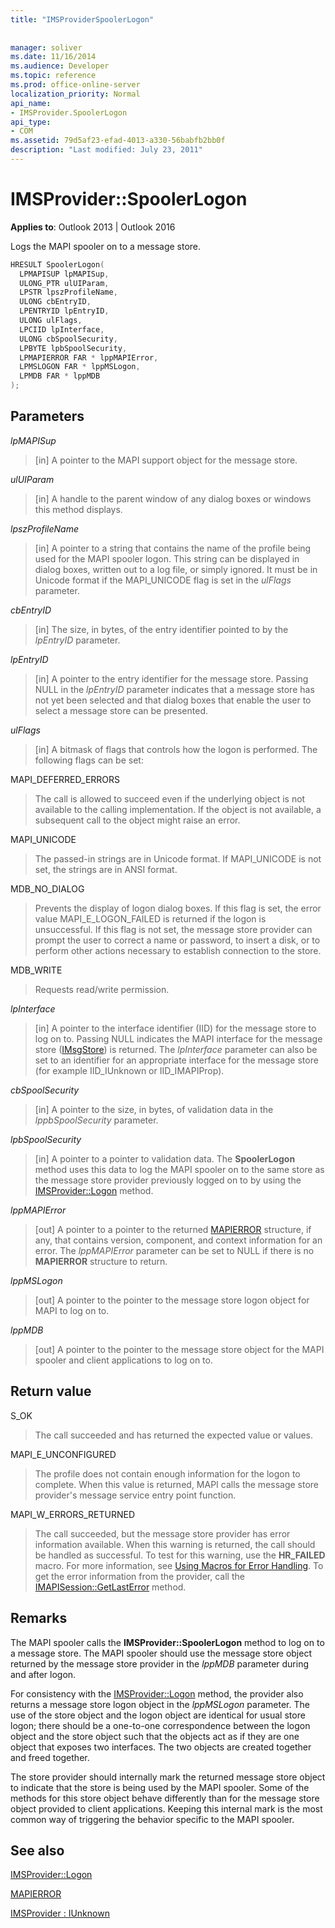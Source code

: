 ```yaml
---
title: "IMSProviderSpoolerLogon"
 
 
manager: soliver
ms.date: 11/16/2014
ms.audience: Developer
ms.topic: reference
ms.prod: office-online-server
localization_priority: Normal
api_name:
- IMSProvider.SpoolerLogon
api_type:
- COM
ms.assetid: 79d5af23-efad-4013-a330-56babfb2bb0f
description: "Last modified: July 23, 2011"
---
```


# IMSProvider::SpoolerLogon

  
  
**Applies to**: Outlook 2013 | Outlook 2016 
  
Logs the MAPI spooler on to a message store.
  
```cpp
HRESULT SpoolerLogon(
  LPMAPISUP lpMAPISup,
  ULONG_PTR ulUIParam,
  LPSTR lpszProfileName,
  ULONG cbEntryID,
  LPENTRYID lpEntryID,
  ULONG ulFlags,
  LPCIID lpInterface,
  ULONG cbSpoolSecurity,
  LPBYTE lpbSpoolSecurity,
  LPMAPIERROR FAR * lppMAPIError,
  LPMSLOGON FAR * lppMSLogon,
  LPMDB FAR * lppMDB     
);
```

## Parameters

 _lpMAPISup_
  
> [in] A pointer to the MAPI support object for the message store.
    
 _ulUIParam_
  
> [in] A handle to the parent window of any dialog boxes or windows this method displays. 
    
 _lpszProfileName_
  
> [in] A pointer to a string that contains the name of the profile being used for the MAPI spooler logon. This string can be displayed in dialog boxes, written out to a log file, or simply ignored. It must be in Unicode format if the MAPI_UNICODE flag is set in the  _ulFlags_ parameter. 
    
 _cbEntryID_
  
> [in] The size, in bytes, of the entry identifier pointed to by the  _lpEntryID_ parameter. 
    
 _lpEntryID_
  
> [in] A pointer to the entry identifier for the message store. Passing NULL in the  _lpEntryID_ parameter indicates that a message store has not yet been selected and that dialog boxes that enable the user to select a message store can be presented. 
    
 _ulFlags_
  
> [in] A bitmask of flags that controls how the logon is performed. The following flags can be set:
    
MAPI_DEFERRED_ERRORS 
  
> The call is allowed to succeed even if the underlying object is not available to the calling implementation. If the object is not available, a subsequent call to the object might raise an error.
    
MAPI_UNICODE 
  
> The passed-in strings are in Unicode format. If MAPI_UNICODE is not set, the strings are in ANSI format.
    
MDB_NO_DIALOG 
  
> Prevents the display of logon dialog boxes. If this flag is set, the error value MAPI_E_LOGON_FAILED is returned if the logon is unsuccessful. If this flag is not set, the message store provider can prompt the user to correct a name or password, to insert a disk, or to perform other actions necessary to establish connection to the store.
    
MDB_WRITE 
  
> Requests read/write permission.
    
 _lpInterface_
  
> [in] A pointer to the interface identifier (IID) for the message store to log on to. Passing NULL indicates the MAPI interface for the message store ([IMsgStore](imsgstoreimapiprop.md)) is returned. The  _lpInterface_ parameter can also be set to an identifier for an appropriate interface for the message store (for example IID_IUnknown or IID_IMAPIProp). 
    
 _cbSpoolSecurity_
  
> [in] A pointer to the size, in bytes, of validation data in the  _lppbSpoolSecurity_ parameter. 
    
 _lpbSpoolSecurity_
  
> [in] A pointer to a pointer to validation data. The **SpoolerLogon** method uses this data to log the MAPI spooler on to the same store as the message store provider previously logged on to by using the [IMSProvider::Logon](imsprovider-logon.md) method. 
    
 _lppMAPIError_
  
> [out] A pointer to a pointer to the returned [MAPIERROR](mapierror.md) structure, if any, that contains version, component, and context information for an error. The  _lppMAPIError_ parameter can be set to NULL if there is no **MAPIERROR** structure to return. 
    
 _lppMSLogon_
  
> [out] A pointer to the pointer to the message store logon object for MAPI to log on to.
    
 _lppMDB_
  
> [out] A pointer to the pointer to the message store object for the MAPI spooler and client applications to log on to.
    
## Return value

S_OK 
  
> The call succeeded and has returned the expected value or values.
    
MAPI_E_UNCONFIGURED 
  
> The profile does not contain enough information for the logon to complete. When this value is returned, MAPI calls the message store provider's message service entry point function.
    
MAPI_W_ERRORS_RETURNED 
  
> The call succeeded, but the message store provider has error information available. When this warning is returned, the call should be handled as successful. To test for this warning, use the **HR_FAILED** macro. For more information, see [Using Macros for Error Handling](using-macros-for-error-handling.md). To get the error information from the provider, call the [IMAPISession::GetLastError](imapisession-getlasterror.md) method. 
    
## Remarks

The MAPI spooler calls the **IMSProvider::SpoolerLogon** method to log on to a message store. The MAPI spooler should use the message store object returned by the message store provider in the  _lppMDB_ parameter during and after logon. 
  
For consistency with the [IMSProvider::Logon](imsprovider-logon.md) method, the provider also returns a message store logon object in the  _lppMSLogon_ parameter. The use of the store object and the logon object are identical for usual store logon; there should be a one-to-one correspondence between the logon object and the store object such that the objects act as if they are one object that exposes two interfaces. The two objects are created together and freed together. 
  
The store provider should internally mark the returned message store object to indicate that the store is being used by the MAPI spooler. Some of the methods for this store object behave differently than for the message store object provided to client applications. Keeping this internal mark is the most common way of triggering the behavior specific to the MAPI spooler.
  
## See also



[IMSProvider::Logon](imsprovider-logon.md)
  
[MAPIERROR](mapierror.md)
  
[IMSProvider : IUnknown](imsprovideriunknown.md)

